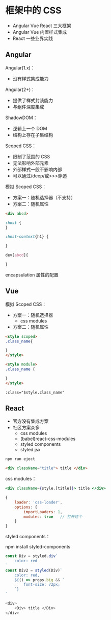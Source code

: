 # 框架中的 CSS

- Angular Vue React 三大框架
- Angular Vue 内置样式集成
- React 一些业界实践

## Angular

Angular(1.x)：

- 没有样式集成能力

Angular(2+)：

- 提供了样式封装能力
- 与组件深度集成

ShadowDOM：

- 逻辑上一个 DOM
- 结构上存在子集结构

Scoped CSS：

- 限制了范围的 CSS
- 无法影响外部元素
- 外部样式一般不影响内部
- 可以通过/deep/或>>>穿透

模拟 Scoped CSS：

- 方案一：随机选择器（不支持）
- 方案二：随机属性

```html
<div abcd>
```

```css
:host {
}

:host-context{h1} {

}

dev[abcd]{

}
```

encapsulation 属性的配置

## Vue

模拟 Scoped CSS：

- 方案一：随机选择器
    - css modules
- 方案二：随机属性

```html
<style scoped>
.class_name{

}
</style>

<style module>
.class_name {

}
</style>

:class="$style.class_name"
```

## React

- 官方没有集成方案
- 社区方案众多
    - css modules
    - (babel)react-css-modules
    - styled components
    - styled jsx

```bash
npm run eject
```

```html
<div className="title"> title </div>
```

css modules：
```jsx
<div className={style.[title]}> title </div>

{
    loader: 'css-loader',
    options: {
        importLoaders: 1,
        modules: true   // 打开这个
    }
}
```

styled components：

npm install styled-components

```js
const Div = styled.div`
    color: red
`
const Div2 = styled(Div)`
    color: red,
    ${() => props.big && `
        font-size: 72px;
    `}
`

<div>
    <Div> title </Div>
</div>
```
